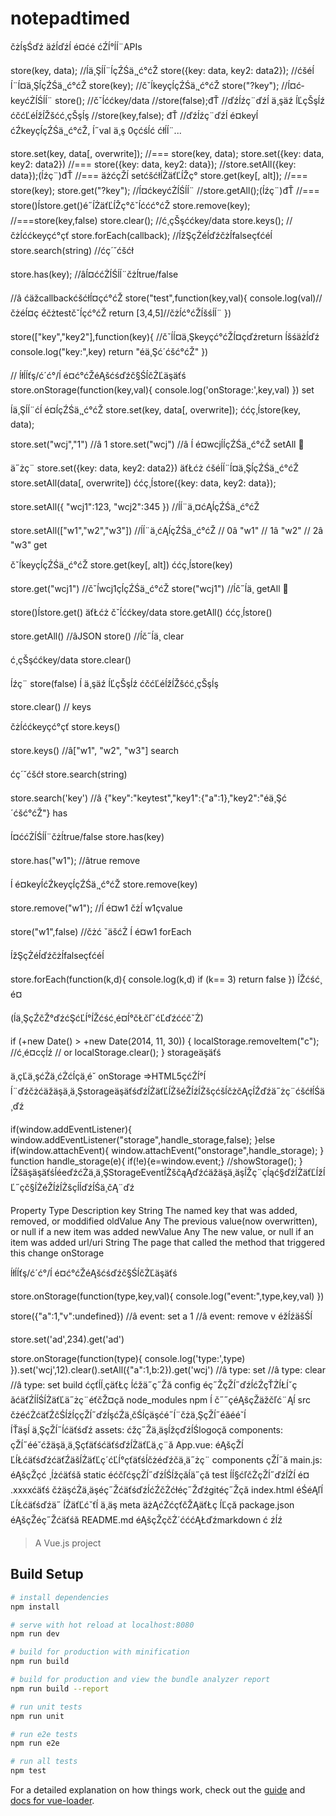 # notepadtimed
čżĺşŚďź
äźĺďźĺ é¤ćé
ćŹĺ°ĺ­ĺ¨APIs

store(key, data);                 //ĺä¸Şĺ­ĺ¨ĺ­çŹŚä¸˛ć°ćŽ
store({key: data, key2: data2});  //ćšéĺ­ĺ¨ĺ¤ä¸Şĺ­çŹŚä¸˛ć°ćŽ
store(key);               //čˇĺkeyçĺ­çŹŚä¸˛ć°ćŽ
store("?key");            //ĺ¤ć­keyćŻĺŚĺ­ĺ¨
store();                  //čˇĺććkey/data
//store(false);đŤ         //ďźĺźç¨ďźĺ ä¸şäź ĺĽçŠşĺź ćčćĽéĺžĺŽšćć¸çŠşĺş
//store(key,false); đŤ    //ďźĺźç¨ďźĺ é¤keyĺćŹkeyçĺ­çŹŚä¸˛ć°ćŽ, ĺ˝val ä¸ş 0çćśĺć ćłĺ­ĺ¨...

store.set(key, data[, overwrite]);    //=== store(key, data);
store.set({key: data, key2: data2})   //=== store({key: data, key2: data});
//store.setAll({key: data});(ĺźç¨)đŤ   //=== äżćçŽĺ setćšćłĺŻäťĽĺŽç°
store.get(key[, alt]);                //=== store(key);
store.get("?key");                    //ĺ¤ć­keyćŻĺŚĺ­ĺ¨
//store.getAll();(ĺźç¨)đŤ              //=== store()ĺstore.get()é˝ĺŻäťĽĺŽç°čˇĺććć°ćŽ
store.remove(key);                  //===store(key,false)
store.clear();                      //ć¸çŠşććkey/data
store.keys();                       //čżĺććkeyçć°çť
store.forEach(callback);            //ĺžŞçŻéĺďźčżĺfalseçťćéĺ
store.search(string)                //ćç´˘ćšćł

store.has(key);         //âĺ¤ć­ćŻĺŚĺ­ĺ¨čżĺtrue/false          


//â ćäžcallbackćšćłĺ¤çć°ćŽ
store("test",function(key,val){
    console.log(val)//čżéĺ¤ç éčżtestčˇĺçć°ćŽ
    return [3,4,5]//čżĺć°ćŽĺšśĺ­ĺ¨
})

store(["key","key2"],function(key){
    //čˇĺĺ¤ä¸Şkeyçć°ćŽĺ¤çďźreturn ĺšśäżĺ­ďź
    console.log("key:",key)
    return "éä¸Şć´ćšć°ćŽ"
})

// ĺłĺĺťş/ć´ć°/ĺ é¤ć°ćŽéĄšćśďźč§ŚĺčŻĽäşäťś
store.onStorage(function(key,val){
    console.log('onStorage:',key,val)
})
set

ĺä¸Şĺ­ĺ¨ćĺ é¤ĺ­çŹŚä¸˛ć°ćŽ
store.set(key, data[, overwrite]);
ććç¸ĺstore(key, data);

store.set("wcj","1")   //â  1
store.set("wcj")       //â  ĺ é¤wcjĺĺ­çŹŚä¸˛ć°ćŽ
setAll :gun:

ä˝żç¨ store.set({key: data, key2: data2}) äťŁćż
ćšéĺ­ĺ¨ĺ¤ä¸Şĺ­çŹŚä¸˛ć°ćŽ
store.setAll(data[, overwrite])
ććç¸ĺstore({key: data, key2: data});

store.setAll({
    "wcj1":123,
    "wcj2":345
}) //ĺ­ĺ¨ä¸¤ćĄĺ­çŹŚä¸˛ć°ćŽ

store.setAll(["w1","w2","w3"]) 
//ĺ­ĺ¨ä¸ćĄĺ­çŹŚä¸˛ć°ćŽ 
//  0â "w1"
//  1â "w2"
//  2â "w3"
get

čˇĺkeyçĺ­çŹŚä¸˛ć°ćŽ
store.get(key[, alt])
ććç¸ĺstore(key)

store.get("wcj1") //čˇĺwcj1çĺ­çŹŚä¸˛ć°ćŽ
store("wcj1") //ĺč˝ĺä¸
getAll :gun:

store()ĺstore.get() äťŁćż
čˇĺććkey/data
store.getAll()
ććç¸ĺstore()

store.getAll() //âJSON
store() //ĺč˝ĺä¸
clear

ć¸çŠşććkey/data
store.clear()

ĺźç¨ store(false) ĺ ä¸şäź ĺĽçŠşĺź ćčćĽéĺžĺŽšćć¸çŠşĺş

store.clear() //
keys

čżĺććkeyçć°çť
store.keys()

store.keys() //â["w1", "w2", "w3"]
search

ćç´˘ćšćł store.search(string)

store.search('key') //â {"key":"keytest","key1":{"a":1},"key2":"éä¸Şć´ćšć°ćŽ"}
has

ĺ¤ć­ćŻĺŚĺ­ĺ¨čżĺtrue/false
store.has(key)

store.has("w1"); //âtrue
remove

ĺ é¤keyĺćŹkeyçĺ­çŹŚä¸˛ć°ćŽ store.remove(key)

store.remove("w1"); //ĺ é¤w1 čżĺ w1çvalue

store("w1",false) //čżć ˇäšćŻ ĺ é¤w1
forEach

ĺžŞçŻéĺďźčżĺfalseçťćéĺ

store.forEach(function(k,d){
    console.log(k,d)
    if (k== 3) return false
})
ĺŽćść¸é¤

(ĺä¸ŞçŹčŽ°ďźćŞćĽĺ°ĺŽćść¸é¤ĺ°čŁčľˇćĽďźććčˇŻ)

if (+new Date() > +new Date(2014, 11, 30)) {
    localStorage.removeItem("c");    //ć¸é¤cçĺź
    // or localStorage.clear();
}
storageäşäťś

ä¸çĽä¸şćŻä¸ćŻćĺçä¸é˘ onStorage =>HTML5çćŹĺ°ĺ­ĺ¨ďźčżćäžäşä¸ä¸ŞstorageäşäťśďźĺŻäťĽĺŻšéŽĺźĺŻšçćšĺčżčĄçĺŹďźä˝żç¨ćšćłĺŚä¸ďź

if(window.addEventListener){
     window.addEventListener("storage",handle_storage,false);
}else if(window.attachEvent){
    window.attachEvent("onstorage",handle_storage);
}
function handle_storage(e){
    if(!e){e=window.event;}
    //showStorage();
}
ĺŻšäşäşäťśĺéeďźćŻä¸ä¸ŞStorageEventĺŻščąĄďźćäžäşä¸äşĺŽç¨çĺąć§ďźĺŻäťĽĺžĺĽ˝çč§ĺŻéŽĺźĺŻšçĺĺďźĺŚä¸čĄ¨ďź

Property	Type	Description
key	String	The named key that was added, removed, or moddified
oldValue	Any	The previous value(now overwritten), or null if a new item was added
newValue	Any	The new value, or null if an item was added
url/uri	String	The page that called the method that triggered this change
onStorage

ĺłĺĺťş/ć´ć°/ĺ é¤ć°ćŽéĄšćśďźč§ŚĺčŻĽäşäťś

store.onStorage(function(type,key,val){
   console.log("event:",type,key,val)
})

store({"a":1,"v":undefined})
//â event: set a 1
//â event: remove v 
éžĺźäšŚĺ

store.set('ad',234).get('ad')

store.onStorage(function(type){
 console.log('type:',type)
}).set('wcj',12).clear().setAll({"a":1,b:2}).get('wcj')
//â type: set
//â type: clear
//â type: set
build	ćçťĺĺ¸çäťŁç ĺ­ćžä˝ç˝Žă
config	éç˝ŽçŽĺ˝ďźĺćŹçŤŻĺŁĺˇç­ăćäťŹĺĺ­ŚĺŻäťĽä˝żç¨éťčŽ¤çă
node_modules	npm ĺ č˝˝çéĄšçŽäžčľć¨Ąĺ
src	
čżéćŻćäťŹčŚĺźĺççŽĺ˝ďźĺşćŹä¸čŚĺçäşćé˝ĺ¨čżä¸ŞçŽĺ˝éăéé˘ĺĺŤäşĺ ä¸ŞçŽĺ˝ĺćäťśďź
assets: ćžç˝Žä¸äşĺžçďźĺŚlogoç­ă
components: çŽĺ˝éé˘ćžäşä¸ä¸ŞçťäťśćäťśďźĺŻäťĽä¸ç¨ă
App.vue: éĄšçŽĺĽĺŁćäťśďźćäťŹäšĺŻäťĽç´ćĽĺ°çťäťśĺčżéďźčä¸ä˝żç¨ components çŽĺ˝ă
main.js: éĄšçŽçć ¸ĺżćäťśă
static	éćčľćşçŽĺ˝ďźĺŚĺžçăĺ­ä˝ç­ă
test	ĺĺ§ćľčŻçŽĺ˝ďźĺŻĺ é¤
.xxxxćäťś	čżäşćŻä¸äşéç˝ŽćäťśďźĺćŹčŻ­ćłéç˝Žďźgitéç˝Žç­ă
index.html	éŚéĄľĺĽĺŁćäťśďźä˝ ĺŻäťĽćˇťĺ ä¸äş meta äżĄćŻćçťčŽĄäťŁç ĺĽçă
package.json	éĄšçŽéç˝Žćäťśă
README.md	éĄšçŽçčŻ´ćććĄŁďźmarkdown ć źĺź
> A Vue.js project

## Build Setup

``` bash
# install dependencies
npm install

# serve with hot reload at localhost:8080
npm run dev

# build for production with minification
npm run build

# build for production and view the bundle analyzer report
npm run build --report

# run unit tests
npm run unit

# run e2e tests
npm run e2e

# run all tests
npm test
```

For a detailed explanation on how things work, check out the [guide](http://vuejs-templates.github.io/webpack/) and [docs for vue-loader](http://vuejs.github.io/vue-loader).
